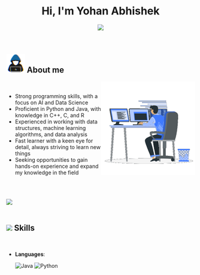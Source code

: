 
<h1 align="center"><b>Hi, I'm Yohan Abhishek</b></h1>

<p align="center">
  <a href="https://github.com/DenverCoder1/readme-typing-svg"><img src="https://readme-typing-svg.herokuapp.com?font=Time+New+Roman&color=cyan&size=25&center=true&vCenter=true&width=600&height=100&lines=Greetings+From+Me..&hearts;++;Undergrad+AI+and+Data+Science+student;Strong+background+in+programming%2C+data+structures%2C+machine+learning+and+data+science;Python+and+Java+are+my+best+programming+languages%2C+but+I+also+know+C%2B%2B%2C+C%2C+and+R"></a>
</p>


<br>



	
## <picture><img src = "https://github.com/0xAbdulKhalid/0xAbdulKhalid/raw/main/assets/mdImages/about_me.gif" width = 50px></picture> **About me**

<picture> <img align="right" src="https://github.com/0xAbdulKhalid/0xAbdulKhalid/raw/main/assets/mdImages/Right_Side.gif" width = 250px></picture>

<br>

- Strong programming skills, with a focus on AI and Data Science
- Proficient in Python and Java, with knowledge in C++, C, and R
- Experienced in working with data structures, machine learning algorithms, and data analysis
- Fast learner with a keen eye for detail, always striving to learn new things
- Seeking opportunities to gain hands-on experience and expand my knowledge in the field 

<br><br>

<img src="https://user-images.githubusercontent.com/73097560/115834477-dbab4500-a447-11eb-908a-139a6edaec5c.gif"><br><br>

## <img src="https://media2.giphy.com/media/QssGEmpkyEOhBCb7e1/giphy.gif?cid=ecf05e47a0n3gi1bfqntqmob8g9aid1oyj2wr3ds3mg700bl&rid=giphy.gif" width ="25"><b> Skills</b>
<br>

<p align="center">

- **Languages**:
    
    ![Java](https://img.shields.io/badge/java-%23ED8B00.svg?style=for-the-badge&logo=java&logoColor=white)
    ![Python](https://img.shields.io/badge/python-3670A0?style=for-the-badge&logo=python&logoColor=ffdd54)

<!-- <br>   
    
- **Data Science**:

   ![Machine Learning](https://img.shields.io/badge/Machine%20Learning-%2307405e.svg?style=for-the-badge&logo=Machine%20Learning&logoColor=white)
   ![Data Analysis](https://img.shields.io/badge/Data%20Analysis-%23323330.svg?style=for-the-badge&logo=data%20analysis&logoColor=%2361DAFB)
   ![Data Structures](https://img.shields
 -->
